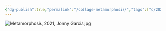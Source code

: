 ```yaml
---
{"dg-publish":true,"permalink":"/collage-metamorphosis/","tags":["c/2021","c/bw","c/face","c/shattered","c/woman"],"created":"2024-01-22T14:14:44.000-05:00","updated":"2024-04-15T12:04:35.741-04:00"}
---
```



![Metamorphosis, 2021, Jonny Garcia.jpg](/img/user/MEDIA/Metamorphosis,%202021,%20Jonny%20Garcia.jpg)
